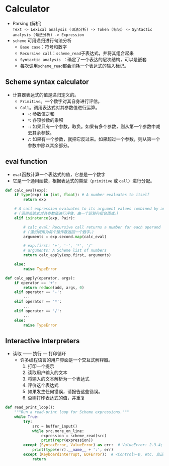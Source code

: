 # Calculator
- Parsing (解析)  
`Text -> Lexical analysis (词法分析) -> Token (标记) -> Syntactic analysis (句法分析) -> Expression`
- `scheme` 可用递归进行句法分析
  - `Base case`：符号和数字
  - `Recursive call`：`scheme_read`子表达式，并将其组合起来
  - `Syntactic analysis `：确定了一个表达的层次结构，可以是嵌套
  - 每次调用`scheme_read`都会消耗一个表达式的输入标记。
  
## Scheme syntax calculator
- 计算器表达式的值是递归定义的。
  - `Primitive`。一个数字对其自身进行评估。
  - `Call`。调用表达式对其参数值进行运算。
    - `+`: 参数值之和
    - `*`: 各项参数的乘积
    - `-`: 如果只有一个参数，取负。如果有多个参数，则从第一个参数中减去其余参数。
    - `/`: 如果有一个参数，就把它反过来。如果超过一个参数，则从第一个参数中除以其余部分。
    
## eval function
- `eval`函数计算一个表达式的值，它总是一个数字
- 它是一个通用函数，根据表达式的类型（`primitive` 或 `call`）进行分配。
  
```python
def calc_eval(exp):
    if type(exp) in (int, float): # A number evaluates to itself
        return exp

    # A call expression evaluates to its argument values combined by an operator 
    # (调用表达式对其参数值进行评估，由一个运算符组合而成。)
    elif isinstance(exp, Pair):  

        # calc_eval: Recursive call returns a number for each operand 
        # (递归调用为每个操作数返回一个数字。)
        arguments = exp.second.map(calc_eval)  

        # exp.first: '+', '-', '*', '/'
        # arguments: A Scheme list of numbers
        return calc_apply(exp.first, arguments)

    else:
        raise TypeError

def calc_apply(operator, args):
    if operator == '+':
        return reduce(add, args, 0)
    elif operator == '-':
        ...
    elif operator == '*':
        ...
    elif operator == '/':
        ...
    else:
        raise TypeError
```

## Interactive Interpreters
- 读取 —— 执行 — 打印循环
  - 许多编程语言的用户界面是一个交互式解释器。
    1. 打印一个提示
    2. 读取用户输入的文本
    3. 将输入的文本解析为一个表达式
    4. 评价这个表达式
    5. 如果发生任何错误，请报告这些错误。
    6. 否则打印表达式的值，并重复

```python
def read_print_loop():
    """Run a read-print loop for Scheme expressions."""
    while True:
        try:
            src = buffer_input()
            while src.more_on_line:
                expression = scheme_read(src)
                print(repr(expression))
        except (SyntaxError, ValueError) as err:  # ValueError: 2.3.4; SyntaxError: 额外的‘)’
            print(type(err).__name__ + ':', err)
        except (KeyboardInterrupt, EOFError):  # <Control>-D, etc. 真正的停止方式
            return
```

